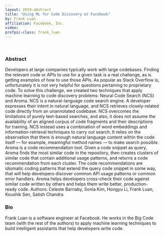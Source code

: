 ```yaml
---
layout: 2019-abstract
title: "Using ML for Code Discovery at Facebook"
by: Frank Luan
affiliation: Facebook, Inc.
video: 
profpic-class: frank_luan
---
```


<br/>

### Abstract

Developers at large companies typically work with large codebases. Finding the relevant code or APIs to use for a given task is a real challenge, as is getting examples of how to use those APIs. As popular as Stack Overflow is, unfortunately it is not very helpful for questions pertaining to proprietary code. To solve this challenge, we created two techniques that apply machine learning to code discovery problems: Neural Code Search (NCS) and Aroma. NCS is a natural-language code search engine. A developer expresses their intent in natural language, and NCS retrieves closely-related code directly from an unannotated codebase. NCS overcomes the limitations of purely text-based searches, and also, it does not assume the availability of an aligned corpus of code fragments and their descriptions for training.  NCS instead uses a combination of word embeddings and information-retrieval techniques to carry out search. It relies on the observation that there is enough natural language content within the code itself — for example, meaningful method names — to make search possible. Aroma is a code recommendation tool. Given a code snippet as query, Aroma finds the most similar code in the repository, then creates clusters of similar code that contain additional usage patterns, and returns a code recommendation from each cluster. The code recommendations are idiomatic coding patterns that extend the query code snippet in some way, that will help developers discover common API usage patterns or common error handlers. Aroma helps developers cross-check their code against similar code written by others and helps them write better, production-ready code. Authors: Celeste Barnaby, Sonia Kim, Hongyu Li, Frank Luan, Koushik Sen, Satish Chandra

### Bio

Frank Luan is a software engineer at Facebook. He works in the Big Code team (with the rest of the authors) to apply machine learning techniques to build intelligent assistants that help developers write code.

